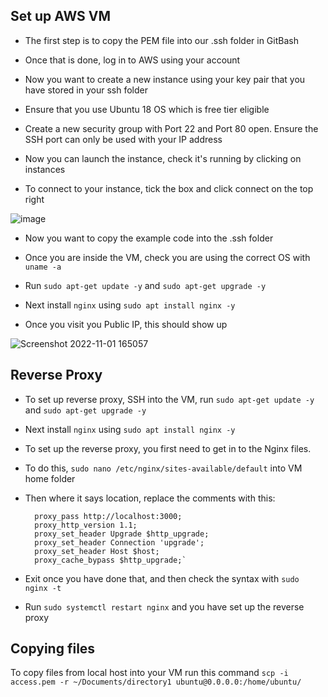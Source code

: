 ## Set up AWS VM

- The first step is to copy the PEM file into our .ssh folder in GitBash

- Once that is done, log in to AWS using your account

- Now you want to create a new instance using your key pair that you have stored in your ssh folder

- Ensure that you use Ubuntu 18 OS which is free tier eligible

- Create a new security group with Port 22 and Port 80 open. Ensure the SSH port can only be used with your IP address

- Now you can launch the instance, check it's running by clicking on instances

- To connect to your instance, tick the box and click connect on the top right

![image](https://user-images.githubusercontent.com/106158041/199291865-92e2a274-bcce-4ada-baed-f8eb5a4b3936.png)

- Now you want to copy the example code into the .ssh folder

- Once you are inside the VM, check you are using the correct OS with `uname -a`

- Run `sudo apt-get update -y` and `sudo apt-get upgrade -y`

- Next install `nginx` using `sudo apt install nginx -y`

- Once you visit you Public IP, this should show up


![Screenshot 2022-11-01 165057](https://user-images.githubusercontent.com/106158041/199290848-1cca8b12-ed29-4263-b703-428b94a00128.png)

## Reverse Proxy

- To set up reverse proxy, SSH into the VM, run `sudo apt-get update -y` and `sudo apt-get upgrade -y`

- Next install `nginx` using `sudo apt install nginx -y`

- To set up the reverse proxy, you first need to get in to the Nginx files.

- To do this, `sudo nano /etc/nginx/sites-available/default` into VM home folder

- Then where it says location, replace the comments with this:

        proxy_pass http://localhost:3000;
        proxy_http_version 1.1;
        proxy_set_header Upgrade $http_upgrade;
        proxy_set_header Connection 'upgrade';
        proxy_set_header Host $host;
        proxy_cache_bypass $http_upgrade;`

- Exit once you have done that, and then check the syntax with `sudo nginx -t`

- Run `sudo systemctl restart nginx` and you have set up the reverse proxy

## Copying files

To copy files from local host into your VM run this command `scp -i access.pem -r ~/Documents/directory1 ubuntu@0.0.0.0:/home/ubuntu/`
